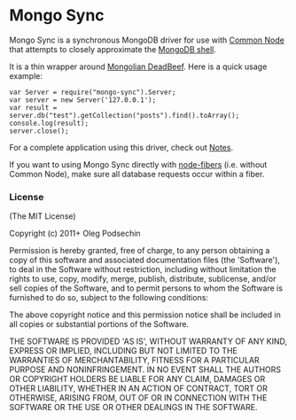 # Mongo Sync

Mongo Sync is a synchronous MongoDB driver for use with [Common Node](http://olegp.github.com/common-node/) that attempts to closely approximate the [MongoDB shell](http://www.mongodb.org/display/DOCS/dbshell+Reference).

It is a thin wrapper around [Mongolian DeadBeef](https://github.com/marcello3d/node-mongolian/). Here is a quick usage example:

    var Server = require("mongo-sync").Server;
    var server = new Server('127.0.0.1');
    var result = server.db("test").getCollection("posts").find().toArray();
    console.log(result);
    server.close();
    
For a complete application using this driver, check out [Notes](https://github.com/olegp/notes/). 

If you want to using Mongo Sync directly with [node-fibers](https://github.com/laverdet/node-fibers) (i.e. without Common Node), make sure all database requests occur within a fiber.

### License 

(The MIT License)

Copyright (c) 2011+ Oleg Podsechin

Permission is hereby granted, free of charge, to any person obtaining a copy of this software and associated documentation files (the 'Software'), to deal in the Software without restriction, including without limitation the rights to use, copy, modify, merge, publish, distribute, sublicense, and/or sell copies of the Software, and to permit persons to whom the Software is furnished to do so, subject to the following conditions:

The above copyright notice and this permission notice shall be included in all copies or substantial portions of the Software.

THE SOFTWARE IS PROVIDED 'AS IS', WITHOUT WARRANTY OF ANY KIND, EXPRESS OR IMPLIED, INCLUDING BUT NOT LIMITED TO THE WARRANTIES OF MERCHANTABILITY, FITNESS FOR A PARTICULAR PURPOSE AND NONINFRINGEMENT. IN NO EVENT SHALL THE AUTHORS OR COPYRIGHT HOLDERS BE LIABLE FOR ANY CLAIM, DAMAGES OR OTHER LIABILITY, WHETHER IN AN ACTION OF CONTRACT, TORT OR OTHERWISE, ARISING FROM, OUT OF OR IN CONNECTION WITH THE SOFTWARE OR THE USE OR OTHER DEALINGS IN THE SOFTWARE.